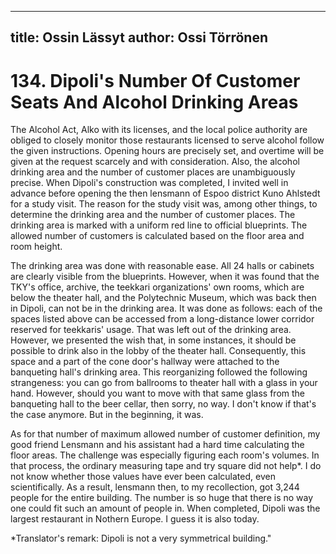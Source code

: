 
---
title: Ossin Lässyt
author: Ossi Törrönen
---

    
# 134. Dipoli's Number Of Customer Seats And Alcohol Drinking Areas

The Alcohol Act, Alko with its licenses, and the local police authority are obliged to closely monitor those restaurants licensed to serve alcohol follow the given instructions. Opening hours are precisely set, and overtime will be given at the request scarcely and with consideration. Also, the alcohol drinking area and the number of customer places are unambiguously precise. When Dipoli's construction was completed, I invited well in advance before opening the then lensmann of Espoo district Kuno Ahlstedt for a study visit. The reason for the study visit was, among other things, to determine the drinking area and the number of customer places. The drinking area is marked with a uniform red line to official blueprints. The allowed number of customers is calculated based on the floor area and room height.

The drinking area was done with reasonable ease. All 24 halls or cabinets are clearly visible from the blueprints. However, when it was found that the TKY's office, archive, the teekkari organizations' own rooms, which are below the theater hall, and the Polytechnic Museum, which was back then in Dipoli, can not be in the drinking area. It was done as follows: each of the spaces listed above can be accessed from a long-distance lower corridor reserved for teekkaris' usage. That was left out of the drinking area. However, we presented the wish that, in some instances, it should be possible to drink also in the lobby of the theater hall.
Consequently, this space and a part of the cone door's hallway were attached to the banqueting hall's drinking area. This reorganizing followed the following strangeness: you can go from ballrooms to theater hall with a glass in your hand. However, should you want to move with that same glass from the banqueting hall to the beer cellar, then sorry, no way. I  don't know if that's the case anymore. But in the beginning, it was.

As for that number of maximum allowed number of customer definition, my good friend Lensmann and his assistant had a hard time calculating the floor areas. The challenge was especially figuring each room's volumes. In that process, the ordinary measuring tape and try square did not help\*. I do not know whether those values have ever been calculated, even scientifically. As a result, lensmann then, to my recollection, got 3,244 people for the entire building. The number is so huge that there is no way one could fit such an amount of people in. When completed, Dipoli was the largest restaurant in Nothern Europe. I guess it is also today.

\*Translator's remark: Dipoli is not a very symmetrical building."
